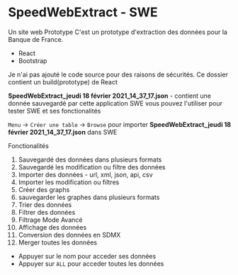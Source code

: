 # SpeedWebExtract - SWE
Un site web Prototype
C'est un prototype d'extraction des données pour la Banque de France.

  * React
  * Bootstrap

Je n'ai pas ajouté le code source pour des raisons de sécurités.
Ce dossier contient un build(prototype) de React

**SpeedWebExtract_jeudi 18 février 2021_14_37_17.json** - contient une donnée sauvegardé par cette application SWE
vous pouvez l'utiliser pour tester SWE et ses fonctionalités

``Menu`` -> ``Créer une table`` -> ``Browse`` pour importer **SpeedWebExtract_jeudi 18 février 2021_14_37_17.json** dans SWE

Fonctionalités
1. Sauvegardé des données dans plusieurs formats
2. Sauvegardé les modification ou filtre des données
3. Importer des données - url, xml, json, api, csv
4. Importer les modification ou filtres
5. Créer des graphs
6. sauvegarder les graphes dans plusieurs formats
7. Trier des données
8. Filtrer des données
9. Filtrage Mode Avancé
10. Affichage des données
11. Conversion des données en SDMX
12. Merger toutes les données

* Appuyer sur le nom pour acceder ses données 
* Appuyer sur ``ALL`` pour acceder toutes les données
